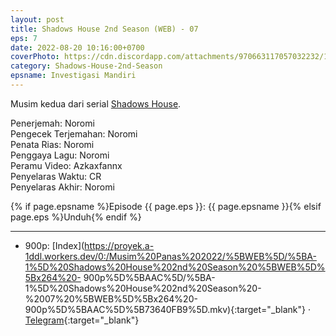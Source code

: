 ```yaml
---
layout: post
title: Shadows House 2nd Season (WEB) - 07
eps: 7
date: 2022-08-20 10:16:00+0700
coverPhoto: https://cdn.discordapp.com/attachments/970663117057032232/1010384229357592646/mpv-shot0124.jpg
category: Shadows-House-2nd-Season
epsname: Investigasi Mandiri
---
```


Musim kedua dari serial [Shadows House](https://a-1fansub.github.io/Shadows-House-Paketan).

Penerjemah: Noromi<br>
Pengecek Terjemahan: Noromi<br>
Penata Rias: Noromi<br>
Penggaya Lagu: Noromi<br>
Peramu Video: Azkaxfannx<br>
Penyelaras Waktu: CR<br>
Penyelaras Akhir: Noromi<br>

{% if page.epsname %}Episode {{ page.eps }}: {{ page.epsname }}{% elsif page.eps %}Unduh{% endif %}

---
- 900p: [Index](https://proyek.a-1ddl.workers.dev/0:/Musim%20Panas%202022/%5BWEB%5D/%5BA-1%5D%20Shadows%20House%202nd%20Season%20%5BWEB%5D%5Bx264%20- 900p%5D%5BAAC%5D/%5BA-1%5D%20Shadows%20House%202nd%20Season%20-%2007%20%5BWEB%5D%5Bx264%20- 900p%5D%5BAAC%5D%5B73640FB9%5D.mkv){:target="_blank"} &middot; [Telegram](https://t.me/a1fansubweeklies/109){:target="_blank"}
